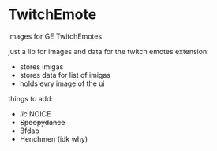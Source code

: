 # TwitchEmote
images for GE TwitchEmotes

just a lib for images and data for the twitch emotes extension:
- stores imigas
- stores data for list of imigas
- holds evry image of the ui

things to add:
- *lic* NOICE
- ~~Spoopydance~~
- Bfdab
- Henchmen (idk why)
